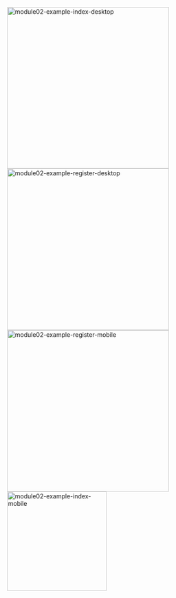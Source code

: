 
<img width="376" alt="module02-example-index-desktop" src="https://github.com/user-attachments/assets/032fc264-8fe5-4c15-b866-9f2a4eb7010b" />
<img width="376" alt="module02-example-register-desktop" src="https://github.com/user-attachments/assets/848fc2ad-c106-4e31-929b-719fed6158ca" />
<img width="376" alt="module02-example-register-mobile" src="https://github.com/user-attachments/assets/e3890c9f-9439-4518-857f-7f94b2e39fa0" />
<img width="231" alt="module02-example-index-mobile" src="https://github.com/user-attachments/assets/d5e97779-d555-451c-8d98-7c83ef403a1d" />

